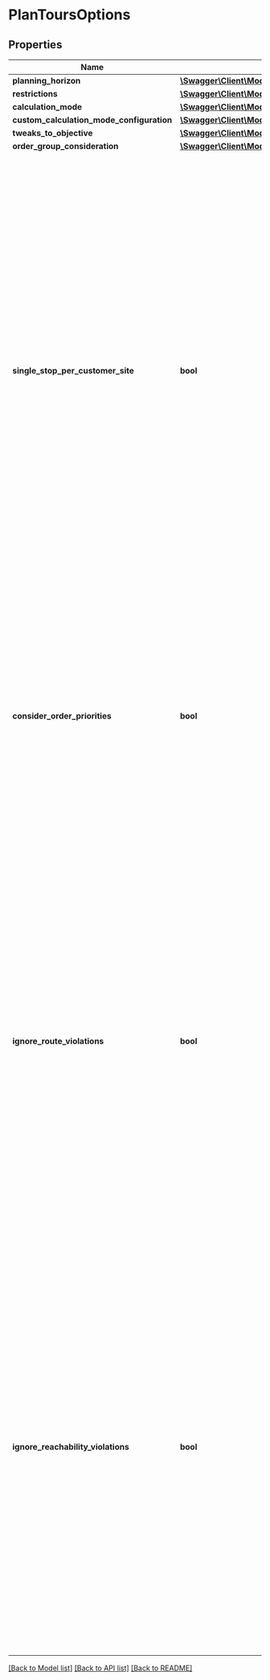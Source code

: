 # PlanToursOptions

## Properties
Name | Type | Description | Notes
------------ | ------------- | ------------- | -------------
**planning_horizon** | [**\Swagger\Client\Model\StartEndInterval**](StartEndInterval.md) |  | [optional] 
**restrictions** | [**\Swagger\Client\Model\TourRestrictions**](TourRestrictions.md) |  | [optional] 
**calculation_mode** | [**\Swagger\Client\Model\TourPlanningCalculationMode**](TourPlanningCalculationMode.md) |  | [optional] 
**custom_calculation_mode_configuration** | [**\Swagger\Client\Model\EncodedContent**](EncodedContent.md) |  | [optional] 
**tweaks_to_objective** | [**\Swagger\Client\Model\TweaksToObjective**](TweaksToObjective.md) |  | [optional] 
**order_group_consideration** | [**\Swagger\Client\Model\OrderGroupConsideration**](OrderGroupConsideration.md) |  | [optional] 
**single_stop_per_customer_site** | **bool** | Defines a strong preference that all tasks of orders for the same customer site are carried out at the same stop if possible. If this is not possible, all unplanned orders for that customer site remain unplanned. Transport orders between two customer sites are ignored here. This preference is only considered in automatic planning. If this preference is not met for an input plan or for a change tours action, it is not reported as a violation. | [optional] 
**consider_order_priorities** | **bool** | If set to true order priorities are considered during automatic planning. Please keep in mind that using multiple priorities will increase the computation time of the algorithm. See technical concept Order Priorities for further details. | [optional] 
**ignore_route_violations** | **bool** | If this field is set to true, route violations are ignored. No route violation is reported at the tour events. If this field is set to false, automatic planning will not create a tour with a route violation. Input tours with a route violation will be treated as violated tours and therefore will not be changed by the automatic planning. At the leg report and at the tours response route violated is set regardless of this field. | [optional] 
**ignore_reachability_violations** | **bool** | If this field is set to true, reachability violations are ignored. No reachability violation is reported at the tour events. If this field is set to false, automatic planning will not create a tour with a reachability violation. Input tours with a reachability violation will be treated as violated tours and therefore will not be changed by the automatic planning. At the leg report estimated by direct distance is set regardless of this field. | [optional] 

[[Back to Model list]](../../README.md#documentation-for-models) [[Back to API list]](../../README.md#documentation-for-api-endpoints) [[Back to README]](../../README.md)

